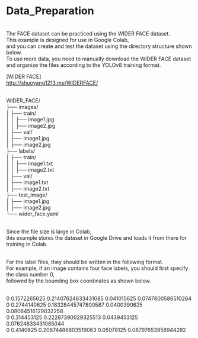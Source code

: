 # Data_Preparation

</BR>The FACE dataset can be practiced using the WIDER FACE dataset. 
</BR>This example is designed for use in Google Colab, 
</BR>and you can create and test the dataset using the directory structure shown below. 
</BR>To use more data, you need to manually download the WIDER FACE dataset and organize the files according to the YOLOv8 training format.

[WIDER FACE]
</BR><http://shuoyang1213.me/WIDERFACE/>

</BR>WIDER_FACE/
</BR>├── images/
</BR>│   ├── train/
</BR>│   │   ├── image1.jpg
</BR>│   │   ├── image2.jpg
</BR>│   ├── val/
</BR>│       ├── image1.jpg
</BR>│       ├── image2.jpg
</BR>├── labels/
</BR>│   ├── train/
</BR>│   │   ├── image1.txt
</BR>│   │   ├── image2.txt
</BR>│   ├── val/
</BR>│       ├── image1.txt
</BR>│       ├── image2.txt
</BR>├── test_image/
</BR>│   ├── image1.jpg
</BR>│   ├── image2.jpg
</BR>└── wider_face.yaml

</BR>Since the file size is large in Colab, 
</BR>this example stores the dataset in Google Drive and loads it from there for training in Colab.


</BR>For the label files, they should be written in the following format. 
</BR>For example, if an image contains four face labels, you should first specify the class number 0, 
</BR>followed by the bounding box coordinates as shown below.

</BR>0 0.1572265625 0.21407624633431085 0.041015625 0.0747800586510264
</BR>0 0.2744140625 0.18328445747800587 0.0400390625 0.08064516129032258
</BR>0 0.314453125 0.22287390029325513 0.0439453125 0.07624633431085044
</BR>0 0.4140625 0.20674486803519063 0.05078125 0.08797653958944282
